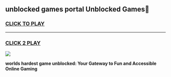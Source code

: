 
## unblocked games portal Unblocked Games👋
<h3>
<a href="https://premium.freeplayer.one?title=unblocked_games_portal&ref=16F">CLICK TO PLAY</a></h3>
<hr>

<h3>
<a href="https://premium.freeplayer.one?title=unblocked_games_portal&ref=16F">CLICK 2 PLAY</a>
  
</h3>

<a href="https://premium.freeplayer.one?title=unblocked_games_portal&ref=16F/"><img src="https://clearcache.store/games.png"></a>


**worlds hardest game unblocked: Your Gateway to Fun and Accessible Online Gaming**
